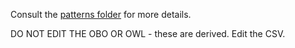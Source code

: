 Consult the [patterns folder](../../patterns) for more details.

DO NOT EDIT THE OBO OR OWL - these are derived. Edit the CSV.


